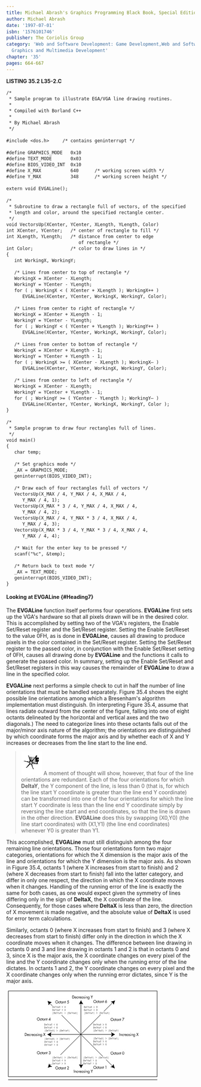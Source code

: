 ```yaml
---
title: Michael Abrash's Graphics Programming Black Book, Special Edition
author: Michael Abrash
date: '1997-07-01'
isbn: '1576101746'
publisher: The Coriolis Group
category: 'Web and Software Development: Game Development,Web and Software Development:
  Graphics and Multimedia Development'
chapter: '35'
pages: 664-667
---
```


**LISTING 35.2 L35-2.C**

    /*
     * Sample program to illustrate EGA/VGA line drawing routines.
     *
     * Compiled with Borland C++
     *
     * By Michael Abrash
     */

    #include <dos.h>     /* contains geninterrupt */

    #define GRAPHICS_MODE   0x10
    #define TEXT_MODE       0x03
    #define BIOS_VIDEO_INT  0x10
    #define X_MAX           640      /* working screen width */
    #define Y_MAX           348      /* working screen height */

    extern void EVGALine();

    /*
     * Subroutine to draw a rectangle full of vectors, of the specified
     * length and color, around the specified rectangle center.
     */
    void VectorsUp(XCenter, YCenter, XLength, YLength, Color)
    int XCenter, YCenter;   /* center of rectangle to fill */
    int XLength, YLength;   /* distance from center to edge
                               of rectangle */
    int Color;              /* color to draw lines in */
    {
       int WorkingX, WorkingY;

       /* Lines from center to top of rectangle */
       WorkingX = XCenter - XLength;
       WorkingY = YCenter - YLength;
       for ( ; WorkingX < ( XCenter + XLength ); WorkingX++ )
          EVGALine(XCenter, YCenter, WorkingX, WorkingY, Color);

       /* Lines from center to right of rectangle */
       WorkingX = XCenter + XLength - 1;
       WorkingY = YCenter - YLength;
       for ( ; WorkingY < ( YCenter + YLength ); WorkingY++ )
          EVGALine(XCenter, YCenter, WorkingX, WorkingY, Color);

       /* Lines from center to bottom of rectangle */
       WorkingX = XCenter + XLength - 1;
       WorkingY = YCenter + YLength - 1;
       for ( ; WorkingX >= ( XCenter - XLength ); WorkingX— )
          EVGALine(XCenter, YCenter, WorkingX, WorkingY, Color);

       /* Lines from center to left of rectangle */
       WorkingX = XCenter - XLength;
       WorkingY = YCenter + YLength - 1;
       for ( ; WorkingY >= ( YCenter - YLength ); WorkingY— )
          EVGALine(XCenter, YCenter, WorkingX, WorkingY, Color );
    }

    /*
     * Sample program to draw four rectangles full of lines.
     */
    void main()
    {
       char temp;

       /* Set graphics mode */
       _AX = GRAPHICS_MODE;
       geninterrupt(BIOS_VIDEO_INT);

       /* Draw each of four rectangles full of vectors */
       VectorsUp(X_MAX / 4, Y_MAX / 4, X_MAX / 4,
          Y_MAX / 4, 1);
       VectorsUp(X_MAX * 3 / 4, Y_MAX / 4, X_MAX / 4,
          Y_MAX / 4, 2);
       VectorsUp(X_MAX / 4, Y_MAX * 3 / 4, X_MAX / 4,
          Y_MAX / 4, 3);
       VectorsUp(X_MAX * 3 / 4, Y_MAX * 3 / 4, X_MAX / 4,
          Y_MAX / 4, 4);

       /* Wait for the enter key to be pressed */
       scanf("%c", &temp);

       /* Return back to text mode */
       _AX = TEXT_MODE;
       geninterrupt(BIOS_VIDEO_INT);
    }

#### Looking at EVGALine {#Heading7}

The **EVGALine** function itself performs four operations. **EVGALine**
first sets up the VGA's hardware so that all pixels drawn will be in the
desired color. This is accomplished by setting two of the VGA's
registers, the Enable Set/Reset register and the Set/Reset register.
Setting the Enable Set/Reset to the value 0FH, as is done in
**EVGALine**, causes all drawing to produce pixels in the color
contained in the Set/Reset register. Setting the Set/Reset register to
the passed color, in conjunction with the Enable Set/Reset setting of
0FH, causes all drawing done by **EVGALine** and the functions it calls
to generate the passed color. In summary, setting up the Enable
Set/Reset and Set/Reset registers in this way causes the remainder of
**EVGALine** to draw a line in the specified color.

**EVGALine** next performs a simple check to cut in half the number of
line orientations that must be handled separately. Figure 35.4 shows the
eight possible line orientations among which a Bresenham's algorithm
implementation must distinguish. (In interpreting Figure 35.4, assume
that lines radiate outward from the center of the figure, falling into
one of eight octants delineated by the horizontal and vertical axes and
the two diagonals.) The need to categorize lines into these octants
falls out of the major/minor axis nature of the algorithm; the
orientations are distinguished by which coordinate forms the major axis
and by whether each of X and Y increases or decreases from the line
start to the line end.

> ![](images/i.jpg)
> A moment of thought will show, however, that four of the line
> orientations are redundant. Each of the four orientations for which
> **DeltaY**, the Y component of the line, is less than 0 (that is, for
> which the line start Y coordinate is greater than the line end Y
> coordinate) can be transformed into one of the four orientations for
> which the line start Y coordinate is less than the line end Y coordinate
> simply by reversing the line start and end coordinates, so that the line
> is drawn in the other direction. **EVGALine** does this by swapping
> (X0,Y0) (the line start coordinates) with (X1,Y1) (the line end
> coordinates) whenever Y0 is greater than Y1.

This accomplished, **EVGALine** must still distinguish among the four
remaining line orientations. Those four orientations form two major
categories, orientations for which the X dimension is the major axis of
the line and orientations for which the Y dimension is the major axis.
As shown in Figure 35.4, octants 1 (where X increases from start to
finish) and 2 (where X decreases from start to finish) fall into the
latter category, and differ in only one respect, the direction in which
the X coordinate moves when it changes. Handling of the running error of
the line is exactly the same for both cases, as one would expect given
the symmetry of lines differing only in the sign of **DeltaX**, the X
coordinate of the line. Consequently, for those cases where **DeltaX**
is less than zero, the direction of X movement is made negative, and the
absolute value of **DeltaX** is used for error term calculations.

Similarly, octants 0 (where X increases from start to finish) and 3
(where X decreases from start to finish) differ only in the direction in
which the X coordinate moves when it changes. The difference between
line drawing in octants 0 and 3 and line drawing in octants 1 and 2 is
that in octants 0 and 3, since X is the major axis, the X coordinate
changes on every pixel of the line and the Y coordinate changes only
when the running error of the line dictates. In octants 1 and 2, the Y
coordinate changes on every pixel and the X coordinate changes only when
the running error dictates, since Y is the major axis.

![**Figure 35.4**  *Bresenham's eight possible line orientations.*](images/35-04.jpg)
